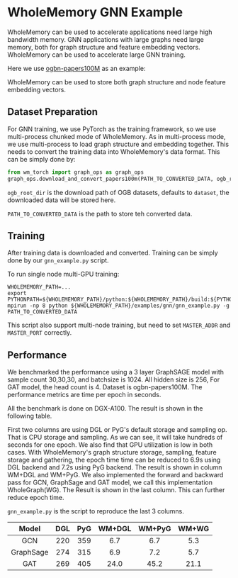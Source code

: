 # WholeMemory GNN Example

WholeMemory can be used to accelerate applications need large high bandwidth memory.
GNN applications with large graphs need large memory, both for graph structure and feature embedding vectors.
WholeMemory can be used to accelerate large GNN training.

Here we use [ogbn-papers100M](https://ogb.stanford.edu/docs/nodeprop/#ogbn-papers100M) as an example:

WholeMemory can be used to store both graph structure and node feature embedding vectors.

## Dataset Preparation

For GNN training, we use PyTorch as the training framework, so we use multi-process chunked mode of WholeMemory.
As in multi-process mode, we use multi-process to load graph structure and embedding together.
This needs to convert the training data into WholeMemory's data format.
This can be simply done by:
```python
from wm_torch import graph_ops as graph_ops
graph_ops.download_and_convert_papers100m(PATH_TO_CONVERTED_DATA, ogb_root_dir)
```
`ogb_root_dir` is the download path of OGB datasets, defaults to `dataset`, the downloaded data will be stored here.

`PATH_TO_CONVERTED_DATA` is the path to store teh converted data.

## Training

After training data is downloaded and converted. Training can be simply done by our `gnn_example.py` script.

To run single node multi-GPU training:

```shell script
WHOLEMEMORY_PATH=...
export PYTHONPATH=${WHOLEMEMORY_PATH}/python:${WHOLEMEMORY_PATH}/build:${PYTHONPATH}
mpirun -np 8 python ${WHOLEMEMORY_PATH}/examples/gnn/gnn_example.py -g PATH_TO_CONVERTED_DATA
```

This script also support multi-node training, but need to set `MASTER_ADDR` and `MASTER_PORT` correctly.

## Performance

We benchmarked the performance using a 3 layer GraphSAGE model with sample count 30,30,30, and batchsize is 1024.
All hidden size is 256, For GAT model, the head count is 4.
Dataset is ogbn-papers100M.
The performance metrics are time per epoch in seconds.  

All the benchmark is done on DGX-A100. The result is shown in the following table.

First two columns are using DGL or PyG's default storage and sampling op. That is CPU storage and sampling.
As we can see, it will take hundreds of seconds for one epoch. We also find that GPU utilization is low in both cases.
With WholeMemory's graph structure storage, sampling, feature storage and gathering, the epoch time time can be reduced to 6.9s using DGL backend and 7.2s using PyG backend.
The result is shown in column WM+DGL and WM+PyG.
We also implemented the forward and backward pass for GCN, GraphSage and GAT model, we call this implementation WholeGraph(WG).
The Result is shown in the last column. This can further reduce epoch time.

`gnn_example.py` is the script to reproduce the last 3 columns.

|   Model   |    DGL   |    PyG   |  WM+DGL  |  WM+PyG  |   WM+WG  |
|   :---:   | :------: | :------: | :------: | :------: | :------: |
|    GCN    |    220   |    359   |    6.7   |    6.7   |    5.3   |
| GraphSage |    274   |    315   |    6.9   |    7.2   |    5.7   |
|    GAT    |    269   |    405   |   24.0   |   45.2   |   21.1   |
